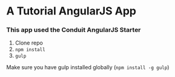 # A Tutorial AngularJS App

### This app used the Conduit AngularJS Starter

1. Clone repo
2. `npm install`
3. `gulp`

Make sure you have gulp installed globally (`npm install -g gulp`)
